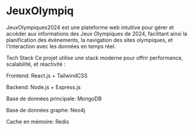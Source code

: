 # JeuxOlympiq

JeuxOlympiques2024 est une plateforme web intuitive pour gérer et accéder aux informations des Jeux Olympiques de 2024, facilitant ainsi la planification des événements, la navigation des sites olympiques, et l'interaction avec les données en temps réel.

Tech Stack
Ce projet utilise une stack moderne pour offrir performance, scalabilité, et réactivité :

Frontend: React.js + TailwindCSS

Backend: Node.js + Express.js

Base de données principale: MongoDB

Base de données graphe: Neo4j

Cache en mémoire: Redis
